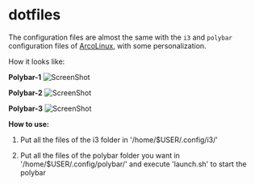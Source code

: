 # dotfiles

The configuration files are almost the same with the `i3` and `polybar` configuration files of [ArcoLinux](https://arcolinux.info/), with some personalization.

How it looks like:

**Polybar-1**
![ScreenShot](https://i.imgur.com/UIMiU6X.jpg)

**Polybar-2**
![ScreenShot](https://i.imgur.com/UDXYk7E.jpg)

**Polybar-3**
![ScreenShot](https://i.imgur.com/B8PuYjY.png)

**How to use:**

1. Put all the files of the i3 folder in '/home/$USER/.config/i3/'

2. Put all the files of the polybar folder you want in '/home/$USER/.config/polybar/' and execute 'launch.sh' to start the polybar

